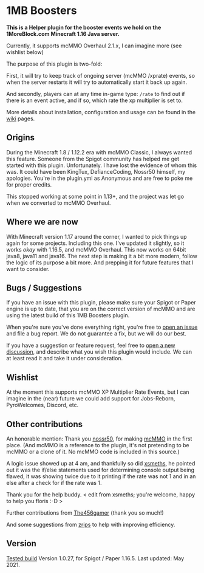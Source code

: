 # 1MB Boosters

**This is a Helper plugin for the booster events we hold on the 1MoreBlock.com Minecraft 1.16 Java server.**

Currently, it supports mcMMO Overhaul 2.1.x, I can imagine more (see wishlist below)

The purpose of this plugin is two-fold:

First, it will try to keep track of ongoing server (mcMMO /xprate) events, so when the server restarts it will try to automatically start it back up again. 

And secondly, players can at any time in-game type: `/rate` to find out if there is an event active, and if so, which rate the xp multiplier is set to.

More details about installation, configuration and usage can be found in the [wiki](https://github.com/mrfloris/mcmmoevent/wiki) pages.

## Origins

During the Minecraft 1.8 / 1.12.2 era with mcMMO Classic, I always wanted this feature. Someone from the Spigot community has helped me get started with this plugin. Unfortunately. I have lost the evidence of whom this was. It could have been KingTux, DefianceCoding, Nossr50 himself, my apologies. You're in the plugin.yml as Anonymous and are free to poke me for proper credits. 

This stopped working at some point in 1.13+, and the project was let go when we converted to mcMMO Overhaul.

## Where we are now

With Minecraft version 1.17 around the corner, I wanted to pick things up again for some projects. Including this one. I've updated it slightly, so it works _okay_ with 1.16.5, and mcMMO Overhaul. This now works on 64bit java8, java11 and java16. The next step is making it a bit more modern, follow the logic of its purpose a bit more. And prepping it for future features that I want to consider.

## Bugs / Suggestions

If you have an issue with this plugin, please make sure your Spigot or Paper engine is up to date, that you are on the correct version of mcMMO and are using the latest build of this 1MB Boosters plugin. 

When you're sure you've done everything right, you're free to [open an issue](https://github.com/mrfloris/mcmmoevent/issues/new?assignees=&labels=bug&template=bug_report.md&title=%5BBUG%5D) and file a bug report. We do not guarantee a fix, but we will do our best.

If you have a suggestion or feature request, feel free to [open a new discussion](https://github.com/mrfloris/mcmmoevent/discussions/new), and describe what you wish this plugin would include. We can at least read it and take it under consideration. 

## Wishlist

At the moment this supports mcMMO XP Multiplier Rate Events, but I can imagine in the (near) future we could add support for Jobs-Reborn, PyroWelcomes, Discord, etc.

## Other contributions

An honorable mention: Thank you [nossr50](https://github.com/nossr50), for making [mcMMO](https://github.com/mcMMO-Dev/mcMMO) in the first place. (And mcMMO is a reference to the plugin, it's not pretending to be mcMMO or a clone of it. No mcMMO code is included in this source.)

A logic issue showed up at 4 am, and thankfully so did [xsmeths](https://github.com/xsmeths/), he pointed out it was the if/else statements used for determining console output being flawed, it was showing twice due to it printing if the rate was not 1 and in an else after a check for if the rate was 1.

Thank you for the help buddy. < edit from xsmeths; you're welcome, happy to help you floris :-D > <Hugs>

Further contributions from [The456gamer](https://github.com/the456gamer) (thank you so much!)

And some suggestions from [zrips](https://github.com/zrips/) to help with improving efficiency.

## Version

[Tested build](https://github.com/mrfloris/mcmmoevent/releases) Version 1.0.27, for Spigot / Paper 1.16.5. Last updated: May 2021.
